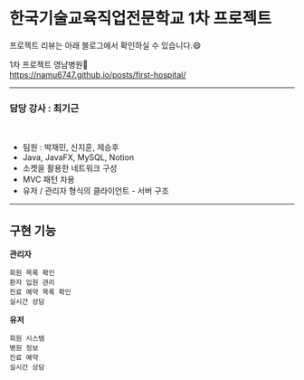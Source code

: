 # 한국기술교육직업전문학교 1차 프로젝트

프로젝트 리뷰는 아래 블로그에서 확인하실 수 있습니다.😄

1차 프로젝트 영남병원🤔  
https://namu6747.github.io/posts/first-hospital/

- - -

### 담당 강사 : 최기근
<br/>

- 팀원 : 박재민, 신지훈, 제승후
- Java, JavaFX, MySQL, Notion
- 소켓을 활용한 네트워크 구성
- MVC 패턴 차용
- 유저 / 관리자 형식의 클라이언트 - 서버 구조

<hr/>

## 구현 기능

**관리자**

```
회원 목록 확인
환자 입원 관리
진료 예약 목록 확인
실시간 상담
```

**유저**

```
회원 시스템
병원 정보
진료 예약
실시간 상담
```



